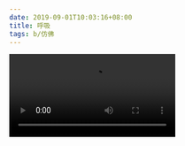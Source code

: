 ```yaml
---
date: 2019-09-01T10:03:16+08:00
title: 呼吸
tags: b/仿佛
---
```


<video controls src="https://blog.du1ab.org/2019/me.mp4"></video>
